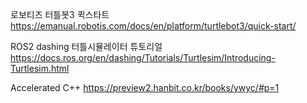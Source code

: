 로보티즈 터틀봇3 퀵스타트  
https://emanual.robotis.com/docs/en/platform/turtlebot3/quick-start/

ROS2 dashing 터틀시뮬레이터 튜토리얼  
https://docs.ros.org/en/dashing/Tutorials/Turtlesim/Introducing-Turtlesim.html

Accelerated C++
https://preview2.hanbit.co.kr/books/ywyc/#p=1

